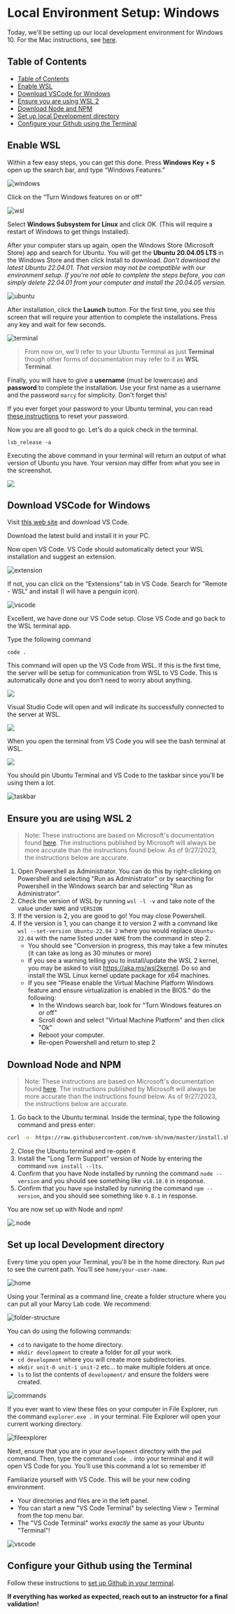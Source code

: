 # Local Environment Setup: Windows

Today, we'll be setting up our local development environment for Windows 10. For the Mac instructions, see [here](https://github.com/The-Marcy-Lab-School/local-environment-setup-mac).

## Table of Contents

- [Table of Contents](#table-of-contents)
- [Enable WSL](#enable-wsl)
- [Download VSCode for Windows](#download-vscode-for-windows)
- [Ensure you are using WSL 2](#ensure-you-are-using-wsl-2)
- [Download Node and NPM](#download-node-and-npm)
- [Set up local Development directory](#set-up-local-development-directory)
- [Configure your Github using the Terminal](#configure-your-github-using-the-terminal)

## Enable WSL

Within a few easy steps, you can get this done. Press **Windows Key + S** open up the search bar, and type “Windows Features.”

![windows](./img/windowfeature.webp)

Click on the “Turn Windows features on or off”

![wsl](./img/wsl.webp)

Select **Windows Subsystem for Linux** and click OK. (This will require a restart of Windows to get things installed).

After your computer stars up again, open the Windows Store (Microsoft Store) app and search for Ubuntu. You will get the **Ubuntu 20.04.05 LTS** in the Windows Store and then click Install to download. _Don't download the latest Ubuntu 22.04.01. That version may not be compatible with our environment setup. If you're not able to complete the steps before, you can simply delete 22.04.01 from your computer and install the 20.04.05 version._

![ubuntu](./img/ubuntu.png)

After installation, click the **Launch** button. For the first time, you see this screen that will require your attention to complete the installations. Press any key and wait for few seconds.

![terminal](./img/terminal.webp)

> From now on, we'll refer to your Ubuntu Terminal as just **Terminal** though other forms of documentation may refer to it as **WSL Terminal**.

Finally, you will have to give a **username** (must be lowercase) and **password** to complete the installation. Use your first name as a username and the password `marcy` for simplicity. Don't forget this!

If you ever forget your password to your Ubuntu terminal, you can read [these instructions](https://itsfoss.com/reset-linux-password-wsl/) to reset your password.

Now you are all good to go. Let's do a quick check in the terminal.

```
lsb_release -a
```

Executing the above command in your terminal will return an output of what version of Ubuntu you have. Your version may differ from what you see in the screenshot.

![](./img/check.webp)

## Download VSCode for Windows

Visit [this web site](https://code.visualstudio.com/) and download VS Code.

Download the latest build and install it in your PC.

Now open VS Code. VS Code should automatically detect your WSL installation and suggest an extension.

![extension](./img/extension.webp)

If not, you can click on the “Extensions” tab in VS Code. Search for "Remote - WSL" and install (I will have a penguin icon).

![vscode](./img/vscode.webp)

Excellent, we have done our VS Code setup. Close VS Code and go back to the WSL terminal app.

Type the following command

```
code .
```

This command will open up the VS Code from WSL. If this is the first time, the server will be setup for communication from WSL to VS Code. This is automatically done and you don’t need to worry about anything.

![](./img/loading.webp)

Visual Studio Code will open and will indicate its successfully connected to the server at WSL.

![](./img/wslubuntu.webp)

When you open the terminal from VS Code you will see the bash terminal at WSL.

![](./img/terminalubuntu.webp)

You should pin Ubuntu Terminal and VS Code to the taskbar since you'll be using them a lot.

![taskbar](./img/taskbar.png)

## Ensure you are using WSL 2

> Note: These instructions are based on Microsoft's documentation found [here](https://learn.microsoft.com/en-us/windows/wsl/install). The instructions published by Microsoft will always be more accurate than the instructions found below. As of 9/27/2023, the instructions below are accurate.

1. Open Powershell as Administrator. You can do this by right-clicking on Powershell and selecting "Run as Administrator" or by searching for Powershell in the Windows search bar and selecting "Run as Administrator".
2. Check the version of WSL by running `wsl -l -v` and take note of the value under `NAME` and `VERSION`
3. If the version is 2, you are good to go! You may close Powershell.
4. If the version is 1, you can change it to version 2 with a command like `wsl --set-version Ubuntu-22.04 2` where you would replace `Ubuntu-22.04` with the name listed under `NAME` from the command in step 2.
   - You should see "Conversion in progress, this may take a few minutes (it can take as long as 30 minutes or more)
   - If you see a warning telling you to install/update the WSL 2 kernel, you may be asked to visit https://aka.ms/wsl2kernel. Do so and install the WSL Linux kernel update package for x64 machines.
   - If you see "Please enable the Virtual Machine Platform Windows feature and ensure virtualization is enabled in the BIOS." do the following:
     - In the Windows search bar, look for "Turn Windows features on or off"
     - Scroll down and select "Virtual Machine Platform" and then click "Ok"
     - Reboot your computer.
     - Re-open Powershell and return to step 2

## Download Node and NPM

> Note: These instructions are based on Microsoft's documentation found [here](https://learn.microsoft.com/en-us/windows/dev-environment/javascript/nodejs-on-wsl). The instructions published by Microsoft will always be more accurate than the instructions found below. As of 9/27/2023, the instructions below are accurate.

1. Go back to the Ubuntu terminal. Inside the terminal, type the following command and press enter:

```sh
curl -o- https://raw.githubusercontent.com/nvm-sh/nvm/master/install.sh | bash
```

2. Close the Ubuntu terminal and re-open it
3. Install the "Long Term Support" version of Node by entering the command `nvm install --lts`.
4. Confirm that you have Node installed by running the command `node --version` and you should see something like `v18.18.0` in response.
5. Confirm that you have `npm` installed by running the command `npm --version`, and you should see something like `9.8.1` in response.

You are now set up with Node and npm!

![.node](./img/node.webp)

## Set up local Development directory

Every time you open your Terminal, you'll be in the home directory. Run `pwd` to see the current path. You'll see `home/your-user-name`.

![home](./img/home.png)

Using your Terminal as a command line, create a folder structure where you can put all your Marcy Lab code. We recommend:

![folder-structure](./img/folder-structure.png)

You can do using the following commands:

- `cd` to navigate to the home directory.
- `mkdir development` to create a folder for _all_ your work.
- `cd development` where you will create more subdirectories.
- `mkdir unit-0 unit-1 unit-2` etc... to make multiple folders at once.
- `ls` to list the contents of `development/` and ensure the folders were created.

![commands](./img/commands.png)

If you ever want to view these files on your computer in File Explorer, run the command `explorer.exe .` in your terminal. File Explorer will open your current working directory.

![fileexplorer](./img/fileexplorer.png)

Next, ensure that you are in your `development` directory with the `pwd` command. Then, type the command `code .` into your terminal and it will open VS Code for you. You'll use this command a lot so remember it!

Familiarize yourself with VS Code. This will be your new coding environment.

- Your directories and files are in the left panel.
- You can start a new "VS Code Terminal" by selecting View > Terminal from the top menu bar.
- The "VS Code Terminal" works _exactly_ the same as your Ubuntu "Terminal"!

![vscode](./img/vscode.png)

## Configure your Github using the Terminal

Follow these instructions to [set up Github in your terminal](./github-setup.md).

**If everything has worked as expected, reach out to an instructor for a final validation!**